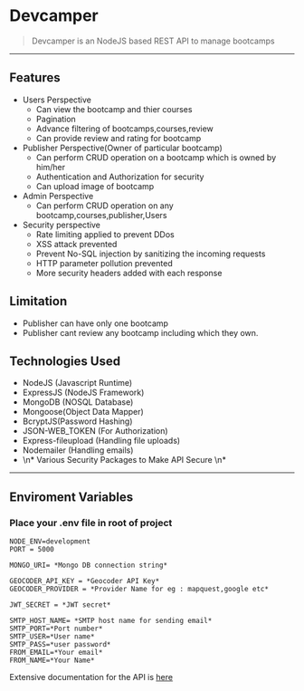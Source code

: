 # Devcamper
> Devcamper is an NodeJS based REST API to manage bootcamps
---
## Features
* Users Perspective
  * Can view the bootcamp and thier courses
  * Pagination
  * Advance filtering of bootcamps,courses,review
  * Can provide review and rating for bootcamp
* Publisher Perspective(Owner of particular bootcamp)
  * Can perform CRUD operation on a bootcamp which is owned by him/her
  * Authentication and Authorization for security
  * Can upload image of bootcamp
* Admin Perspective
  * Can perform CRUD operation on any bootcamp,courses,publisher,Users
* Security perspective
  * Rate limiting applied to prevent DDos
  * XSS attack prevented
  * Prevent No-SQL injection by sanitizing the incoming requests
  * HTTP parameter pollution prevented
  * More security headers added with each response
## Limitation
 * Publisher can have only one bootcamp
 * Publisher cant review any bootcamp including which they own.

## Technologies Used
* NodeJS (Javascript Runtime)
* ExpressJS (NodeJS Framework)
* MongoDB (NOSQL Database)
* Mongoose(Object Data Mapper)
* BcryptJS(Password Hashing)
* JSON-WEB_TOKEN (For Authorization)
* Express-fileupload (Handling file uploads)
* Nodemailer (Handling emails)
* \n* Various Security Packages to Make API Secure \n*
  
---
## Enviroment Variables
### Place your .env file in root of project
```
NODE_ENV=development
PORT = 5000

MONGO_URI= *Mongo DB connection string*

GEOCODER_API_KEY = *Geocoder API Key*
GEOCODER_PROVIDER = *Provider Name for eg : mapquest,google etc*

JWT_SECRET = *JWT secret*

SMTP_HOST_NAME= *SMTP host name for sending email*
SMTP_PORT=*Port number*
SMTP_USER=*User name*
SMTP_PASS=*user password*
FROM_EMAIL=*Your email*
FROM_NAME=*Your Name*
```

Extensive documentation for the API  is [here](https://documenter.getpostman.com/view/14581553/TzzEpFKW)

